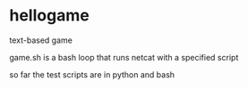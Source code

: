 # hellogame
text-based game


game.sh is a bash loop that runs netcat with a specified script

so far the test scripts are in python and bash
